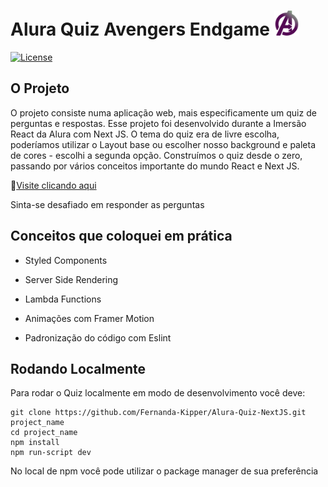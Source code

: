 # Alura Quiz Avengers Endgame  <img src="/assets/avengersLogo.svg" width="40px" height="40px">

[![License](https://img.shields.io/github/license/day8/re-frame.svg)](LICENSE)

## O Projeto

O projeto consiste numa aplicação web, mais especificamente um quiz de perguntas e respostas. Esse projeto foi desenvolvido durante a Imersão React da Alura com Next JS. O tema do quiz era de livre escolha, poderíamos utilizar o Layout base ou escolher nosso background e paleta de cores - escolhi a segunda opção. Construímos o quiz desde o zero, passando por vários conceitos importante do mundo React e Next JS.

📌[Visite clicando aqui](https://alura-quiz-avengers.fernanda-kipper.vercel.app/)

Sinta-se desafiado em responder as perguntas

## Conceitos que coloquei em prática

- Styled Components

- Server Side Rendering

- Lambda Functions

- Animações com Framer Motion

- Padronização do código com Eslint

## Rodando Localmente

Para rodar o Quiz localmente em modo de desenvolvimento você deve:

```
git clone https://github.com/Fernanda-Kipper/Alura-Quiz-NextJS.git project_name
cd project_name
npm install
npm run-script dev
```

No local de npm você pode utilizar o package manager de sua preferência

